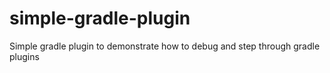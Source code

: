 simple-gradle-plugin
====================

Simple gradle plugin to demonstrate how to debug and step through gradle plugins